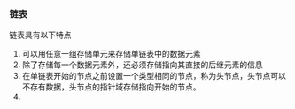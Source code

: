 ### 链表
链表具有以下特点
1. 可以用任意一组存储单元来存储单链表中的数据元素
2. 除了存储每一个数据元素外，还必须存储指向其直接的后继元素的信息
3. 在单链表开始的节点之前设置一个类型相同的节点，称为头节点，头节点可以不存有数据，头节点的指针域存储指向开始的节点。
4. 